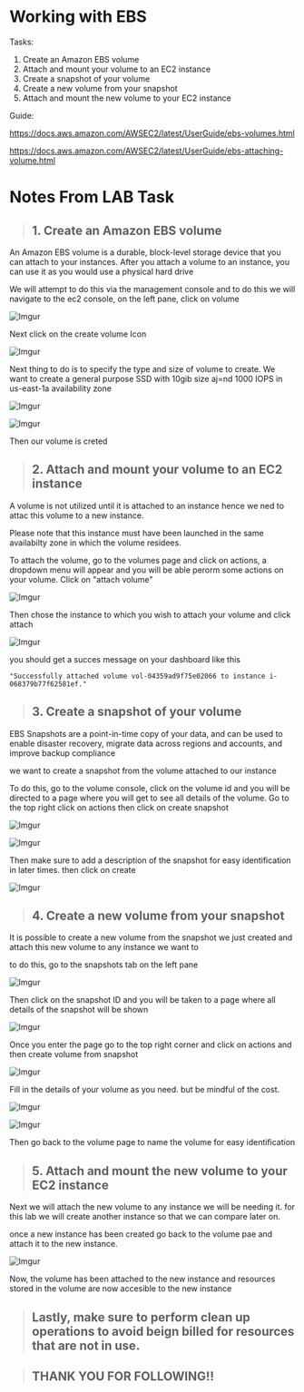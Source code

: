 #  Working with EBS

Tasks:
1. Create an Amazon EBS volume
2. Attach and mount your volume to an EC2 instance
3. Create a snapshot of your volume
4. Create a new volume from your snapshot
5. Attach and mount the new volume to your EC2 instance


Guide:

https://docs.aws.amazon.com/AWSEC2/latest/UserGuide/ebs-volumes.html

https://docs.aws.amazon.com/AWSEC2/latest/UserGuide/ebs-attaching-volume.html


# Notes From LAB Task

> ## 1. Create an Amazon EBS volume
An Amazon EBS volume is a durable, block-level storage device that you can attach to your instances. After you attach a volume to an instance, you can use it as you would use a physical hard drive

We will attempt to do this via the management console and to do this we will navigate to the ec2 console, on the left pane, click on volume

![Imgur](https://imgur.com/EUpcL47.jpg)

Next click on the create volume Icon 

![Imgur](https://imgur.com/HUZOcNM.jpg)

Next thing to do is to specify the type and size of volume to create. We want to create a general purpose SSD with 10gib size aj=nd 1000 IOPS in us-east-1a availability zone

![Imgur](https://imgur.com/owcGsmC.jpg)

![Imgur](https://imgur.com/XJoR9Cl.jpg)


Then our volume is creted
> ## 2. Attach and mount your volume to an EC2 instance

A volume is not utilized until it is attached to an instance hence we ned to  attac this volume to a new instance. 

Please note that this instance must have been launched in the same availabilty zone in which the volume residees.

To attach the volume, go to the volumes page and click on actions, a dropdown menu will appear and you will be able perorm some actions on your volume. Click on "attach volume"

![Imgur](https://imgur.com/jmDzW6J.jpg)

Then chose the instance to which you wish to attach your volume and click attach

![Imgur](https://imgur.com/5Q68Px9.jpg)

you should get a succes message on your dashboard like this

    "Successfully attached volume vol-04359ad9f75e02066 to instance i-068379b77f62581ef."


> ## 3. Create a snapshot of your volume
EBS Snapshots are a point-in-time copy of your data, and can be used to enable disaster recovery, migrate data across regions and accounts, and improve backup compliance

we want to create a snapshot from the volume attached to our instance

To do this, go to the volume console, click on the volume id and you will be directed to a page where you will get to see all details of the volume. Go to the top right click on actions then click on create snapshot

![Imgur](https://imgur.com/c6WjvmK.jpg)

![Imgur](https://imgur.com/eA83dTn.jpg)

Then make sure to add a description of the snapshot for easy identification in later times. then click on create 

![Imgur](https://imgur.com/hAWEz7o.jpg)

> ## 4. Create a new volume from your snapshot

It is possible to create a new volume from the snapshot we just created and attach this new volume to any instance we want to

to do this, go to the snapshots tab on the left pane

![Imgur](https://imgur.com/TfnZJbz.jpg)

Then click on the snapshot ID and you will be taken to a page where all details of the snapshot will be shown

![Imgur](https://imgur.com/dj5J4fR.jpg)

Once you enter the page go to the top right corner and click on actions and then create volume from snapshot

![Imgur](https://imgur.com/77Ppsp7.jpg)

Fill in the details of your volume as you need. but be mindful of the cost. 

![Imgur](https://imgur.com/L5JQycw.jpg)

![Imgur](https://imgur.com/hK9bbui.jpg)

Then go back to the volume page to name the volume for easy identification

> ## 5. Attach and mount the new volume to your EC2 instance

Next we will attach the new volume to any instance we will be needing it. for this lab we will create another instance so that we can compare later on. 

once a new instance has been created go back to the volume pae and attach it to the new instance.


![Imgur](https://imgur.com/QHDa2Jm.jpg)

Now, the volume has been attached to the new instance and resources stored in the volume are now accesible to the new instance

> ## Lastly, make sure to perform clean up operations to avoid beign billed for resources that are not in use.

> ## THANK YOU FOR FOLLOWING!!
